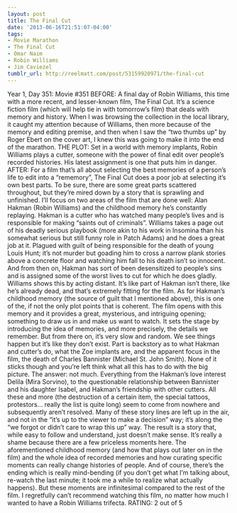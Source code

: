 ```yaml
---
layout: post
title: The Final Cut
date: '2013-06-16T21:51:07-04:00'
tags:
- Movie Marathon
- The Final Cut
- Omar Naim
- Robin Williams
- Jim Caviezel
tumblr_url: http://reelmatt.com/post/53159920971/the-final-cut
---
```



Year 1, Day 351: Movie #351
BEFORE: A final day of Robin Williams, this time with a more recent, and lesser-known film, The Final Cut. It’s a science fiction film (which will help tie in with tomorrow’s film) that deals with memory and history. When I was browsing the collection in the local library, it caught my attention because of Williams, then more because of the memory and editing premise, and then when I saw the “two thumbs up” by Roger Ebert on the cover art, I knew this was going to make it into the end of the marathon.
THE PLOT: Set in a world with memory implants, Robin Williams plays a cutter, someone with the power of final edit over people’s recorded histories. His latest assignment is one that puts him in danger.
AFTER: For a film that’s all about selecting the best memories of a person’s life to edit into a “rememory”, The Final Cut does a poor job at selecting it’s own best parts. To be sure, there are some great parts scattered throughout, but they’re mired down by a story that is sprawling and unfinished.
I’ll focus on two areas of the film that are done well: Alan Hakman (Robin Williams) and the childhood memory he’s constantly replaying. Hakman is a cutter who has watched many people’s lives and is responsible for making “saints out of criminals”. Williams takes a page out of his deadly serious playbook (more akin to his work in Insomina than his somewhat serious but still funny role in Patch Adams) and he does a great job at it. Plagued with guilt of being responsible for the death of young Louis Hunt; it’s not murder but goading him to cross a narrow plank stories above a concrete floor and watching him fall to his death isn’t so innocent. And from then on, Hakman has sort of been desensitized to people’s sins and is assigned some of the worst lives to cut for which he does gladly. Williams shows this by acting distant. It’s like part of Hakman isn’t there, like he’s already dead, and that’s extremely fitting for the film.
As for Hakman’s childhood memory (the source of guilt that I mentioned above), this is one of the, if not the only plot points that is coherent. The film opens with this memory and it provides a great, mysterious, and intriguing opening; something to draw us in and make us want to watch. It sets the stage by introducing the idea of memories, and more precisely, the details we remember. But from there on, it’s very slow and random. We see things happen but it’s like they don’t exist. Part is backstory as to what Hakman and cutter’s do, what the Zoe implants are, and the apparent focus in the film, the death of Charles Bannister (Michael St. John Smith). None of it sticks though and you’re left think what all this has to do with the big picture. The answer: not much. Everything from the Hakman’s love interest Delila (Mira Sorvino), to the questionable relationship between Bannister and his daughter Isabel, and Hakman’s friendship with other cutters. All these and more (the destruction of a certain item, the special tattoos, protestors… really the list is quite long) seem to come from nowhere and subsequently aren’t resolved. Many of these story lines are left up in the air, and not in the “it’s up to the viewer to make a decision” way; it’s along the “we forgot or didn’t care to wrap this up” way. The result is a story that, while easy to follow and understand, just doesn’t make sense.
It’s really a shame because there are a few priceless moments here. The aforementioned childhood memory (and how that plays out later on in the film) and the whole idea of recorded memories and how curating specific moments can really change histories of people. And of course, there’s the ending which is really mind-bending (if you don’t get what I’m talking about, re-watch the last minute; it took me a while to realize what actually happens). But these moments are infinitesimal compared to the rest of the film. I regretfully can’t recommend watching this film, no matter how much I wanted to have a Robin Williams trifecta.
RATING: 2 out of 5
